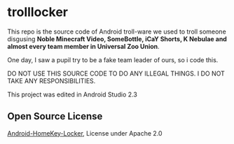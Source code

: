 # trolllocker
This repo is the source code of Android troll-ware we used to troll someone disgusing **Noble Minecraft Video, SomeBottle, iCaY Shorts, K Nebulae and almost every team member in Universal Zoo Union**.

One day, I saw a pupil try to be a fake team leader of ours, so i code this.

DO NOT USE THIS SOURCE CODE TO DO ANY ILLEGAL THINGS. I DO NOT TAKE ANY RESPONSIBILITIES.

This project was edited in Android Studio 2.3
## Open Source License
[Android-HomeKey-Locker](https://github.com/shaobin0604/Android-HomeKey-Locker), License under Apache 2.0
